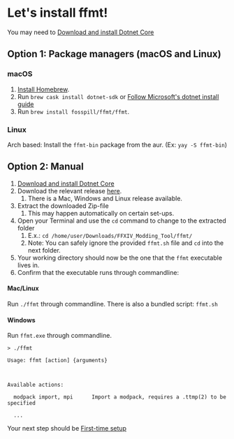 # Let's install ffmt!

You may need to [Download and install Dotnet Core](https://dotnet.microsoft.com/download/dotnet-core)


## Option 1: Package managers (macOS and Linux)
### macOS
1.  [Install Homebrew](https://brew.sh).
2.  Run `brew cask install dotnet-sdk` or [Follow Microsoft's dotnet install guide](https://dotnet.microsoft.com/download/dotnet-core)
3.  Run `brew install fosspill/ffmt/ffmt`.

### Linux
Arch based: Install the `ffmt-bin` package from the aur. (Ex: `yay -S ffmt-bin`)

## Option 2: Manual

1. [Download and install Dotnet Core](https://dotnet.microsoft.com/download/dotnet-core)
2. Download the relevant release [here](https://github.com/fosspill/FFXIV_Modding_Tool/releases).
   1. There is a Mac, Windows and Linux release available.
3. Extract the downloaded Zip-file
   1. This may happen automatically on certain set-ups.
4. Open your Terminal and use the `cd` command to change to the extracted folder
   1. E.x.: `cd /home/user/Downloads/FFXIV_Modding_Tool/ffmt/`
   2. Note: You can safely ignore the provided `ffmt.sh` file and `cd` into the next folder.
5. Your working directory should now be the one that the `ffmt` executable lives in.
6. Confirm that the executable runs through commandline: 

#### Mac/Linux

Run `./ffmt` through commandline.
There is also a bundled script: `ffmt.sh`

#### Windows

Run `ffmt.exe` through commandline.

```
> ./ffmt

Usage: ffmt [action] {arguments}



Available actions:

  modpack import, mpi      Import a modpack, requires a .ttmp(2) to be specified

  ...

```


Your next step should be [First-time setup](userguide/quickstart/setup)
